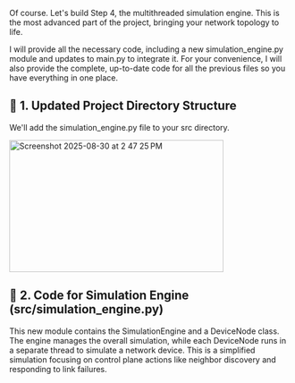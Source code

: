 Of course. Let's build Step 4, the multithreaded simulation engine. This is the most advanced part of the project, bringing your network topology to life.

I will provide all the necessary code, including a new simulation_engine.py module and updates to main.py to integrate it. For your convenience, I will also provide the complete, up-to-date code for all the previous files so you have everything in one place.



## 📁 1. Updated Project Directory Structure

We'll add the simulation_engine.py file to your src directory.


<img width="383" height="236" alt="Screenshot 2025-08-30 at 2 47 25 PM" src="https://github.com/user-attachments/assets/473d0d9c-19a2-4dc6-94fd-1d05c7ba7831" />



## 📄 2. Code for Simulation Engine (src/simulation_engine.py)

This new module contains the SimulationEngine and a DeviceNode class. The engine manages the overall simulation, while each DeviceNode runs in a separate thread to simulate a network device. This is a simplified simulation focusing on control plane actions like neighbor discovery and responding to link failures.


